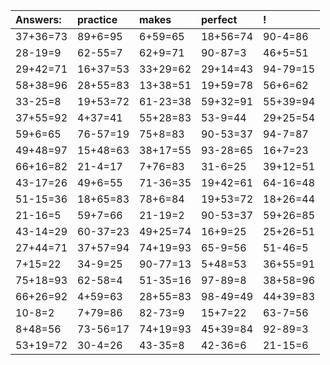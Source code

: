 | Answers: | practice | makes | perfect | ! |
| :--- | :--- | :--- | :--- | :--- |
| 37+36=73 | 89+6=95 | 6+59=65 | 18+56=74 | 90-4=86 | 
| 28-19=9 | 62-55=7 | 62+9=71 | 90-87=3 | 46+5=51 | 
| 29+42=71 | 16+37=53 | 33+29=62 | 29+14=43 | 94-79=15 | 
| 58+38=96 | 28+55=83 | 13+38=51 | 19+59=78 | 56+6=62 | 
| 33-25=8 | 19+53=72 | 61-23=38 | 59+32=91 | 55+39=94 | 
| 37+55=92 | 4+37=41 | 55+28=83 | 53-9=44 | 29+25=54 | 
| 59+6=65 | 76-57=19 | 75+8=83 | 90-53=37 | 94-7=87 | 
| 49+48=97 | 15+48=63 | 38+17=55 | 93-28=65 | 16+7=23 | 
| 66+16=82 | 21-4=17 | 7+76=83 | 31-6=25 | 39+12=51 | 
| 43-17=26 | 49+6=55 | 71-36=35 | 19+42=61 | 64-16=48 | 
| 51-15=36 | 18+65=83 | 78+6=84 | 19+53=72 | 18+26=44 | 
| 21-16=5 | 59+7=66 | 21-19=2 | 90-53=37 | 59+26=85 | 
| 43-14=29 | 60-37=23 | 49+25=74 | 16+9=25 | 25+26=51 | 
| 27+44=71 | 37+57=94 | 74+19=93 | 65-9=56 | 51-46=5 | 
| 7+15=22 | 34-9=25 | 90-77=13 | 5+48=53 | 36+55=91 | 
| 75+18=93 | 62-58=4 | 51-35=16 | 97-89=8 | 38+58=96 | 
| 66+26=92 | 4+59=63 | 28+55=83 | 98-49=49 | 44+39=83 | 
| 10-8=2 | 7+79=86 | 82-73=9 | 15+7=22 | 63-7=56 | 
| 8+48=56 | 73-56=17 | 74+19=93 | 45+39=84 | 92-89=3 | 
| 53+19=72 | 30-4=26 | 43-35=8 | 42-36=6 | 21-15=6 | 
